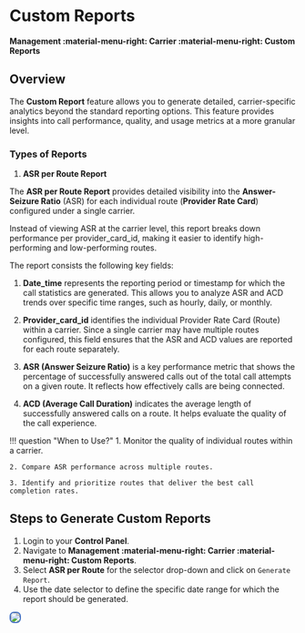 # Custom Reports

**Management :material-menu-right: Carrier :material-menu-right: Custom Reports**

## Overview

The **Custom Report** feature allows you to generate detailed, carrier-specific analytics beyond the standard reporting options.
This feature provides insights into call performance, quality, and usage metrics at a more granular level.

### Types of Reports

1. **ASR per Route Report**

The **ASR per Route Report** provides detailed visibility into the **Answer-Seizure Ratio** (ASR) for each individual route (**Provider Rate Card**) configured under a single carrier.

Instead of viewing ASR at the carrier level, this report breaks down performance per provider_card_id, making it easier to identify high-performing and low-performing routes.

The report consists the following key fields:

1. **Date_time** represents the reporting period or timestamp for which the call statistics are generated. This allows you to analyze ASR and ACD trends over specific time ranges, such as hourly, daily, or monthly.

2. **Provider_card_id** identifies the individual Provider Rate Card (Route) within a carrier. Since a single carrier may have multiple routes configured, this field ensures that the ASR and ACD values are reported for each route separately.

3. **ASR (Answer Seizure Ratio)** is a key performance metric that shows the percentage of successfully answered calls out of the total call attempts on a given route. It reflects how effectively calls are being connected.

4. **ACD (Average Call Duration)** indicates the average length of successfully answered calls on a route. It helps evaluate the quality of the call experience.

!!! question "When to Use?"
    1. Monitor the quality of individual routes within a carrier.
    
    2. Compare ASR performance across multiple routes.
    
    3. Identify and prioritize routes that deliver the best call completion rates.

## Steps to Generate Custom Reports

1. Login to your **Control Panel**.
2. Navigate to **Management :material-menu-right: Carrier :material-menu-right: Custom Reports**.
3. Select **ASR per Route**  for the selector drop-down and click on `Generate Report`.
4. Use the date selector to define the specific date range for which the report should be generated.

<img src="/carrier/img/customrepcarrier.png" style="border: 2px solid #4472C4; border-radius: 8px;">
